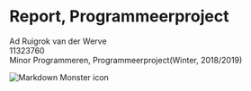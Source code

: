 # Report, Programmeerproject

Ad Ruigrok van der Werve  
11323760  
Minor Programmeren, Programmeerproject(Winter, 2018/2019)  

<img src="https://github.com/adrvdw/project/blob/master/doc%20/Screenshot%202019-01-30%20at%2014.41.19.png"
     alt="Markdown Monster icon"
     style="float: left; margin-right: 10px;" />
